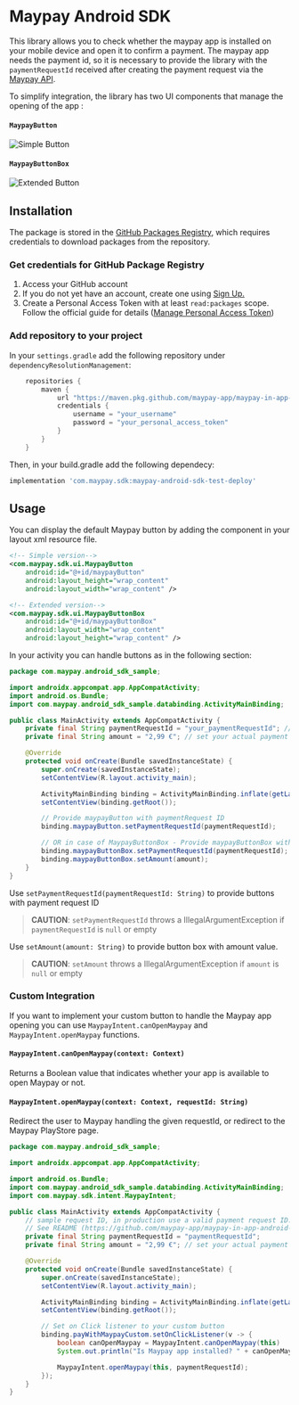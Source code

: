 
# Maypay Android SDK


This library allows you to check whether the maypay app is installed on your mobile device and open it to confirm a payment. 
The maypay app needs the payment id, so it is necessary to provide the library with the ``paymentRequestId`` received after creating the payment request via the [Maypay API](https://developers.maypay.com/introduction/welcome/). 

To simplify integration, the library has two UI components that manage the opening of the app :
#### `MaypayButton` 
![Simple Button](https://github.com/maypay-app/maypay-in-app-android-sdk/assets/137157182/f3973f38-937f-4ee5-ae5e-970524918978)
#### `MaypayButtonBox` 
![Extended Button](https://github.com/maypay-app/maypay-in-app-android-sdk/assets/137157182/19773c67-029e-4fda-a97c-cec94e82434c)

## Installation
The package is stored in the [GitHub Packages Registry](https://github.com/features/packages), which requires credentials to download packages from the repository.

### Get credentials for GitHub Package Registry
1. Access your GitHub account
2. If you do not yet have an account, create one using [Sign Up.](https://github.com/join)
3. Create a Personal Access Token with at least ```read:packages``` scope. Follow the official guide for details ([Manage Personal Access Token](https://docs.github.com/en/enterprise-server@3.4/authentication/keeping-your-account-and-data-secure/managing-your-personal-access-tokens))

### Add repository to your project
In your ```settings.gradle``` add the following repository under ```dependencyResolutionManagement```:

```gradle
    repositories {
        maven {
            url "https://maven.pkg.github.com/maypay-app/maypay-in-app-android-sdk"
            credentials {
                username = "your_username"
                password = "your_personal_access_token"
            }
        }
    }
```

Then, in your build.gradle add the following dependecy:
```gradle
implementation 'com.maypay.sdk:maypay-android-sdk-test-deploy'
```
## Usage

You can display the default Maypay button by adding the component in your layout xml resource file.

```xml
<!-- Simple version-->
<com.maypay.sdk.ui.MaypayButton
    android:id="@+id/maypayButton"
    android:layout_height="wrap_content"
    android:layout_width="wrap_content" />

<!-- Extended version-->
<com.maypay.sdk.ui.MaypayButtonBox
    android:id="@+id/maypayButtonBox"
    android:layout_width="wrap_content"
    android:layout_height="wrap_content" />

```

In your activity you can handle buttons as in the following section: 
```java
package com.maypay.android_sdk_sample;

import androidx.appcompat.app.AppCompatActivity;
import android.os.Bundle;
import com.maypay.android_sdk_sample.databinding.ActivityMainBinding;

public class MainActivity extends AppCompatActivity {
    private final String paymentRequestId = "your_paymentRequestId"; // sample request ID, in production use a valid payment request ID.
    private final String amount = "2,99 €"; // set your actual payment amount 

    @Override
    protected void onCreate(Bundle savedInstanceState) {
        super.onCreate(savedInstanceState);
        setContentView(R.layout.activity_main);

        ActivityMainBinding binding = ActivityMainBinding.inflate(getLayoutInflater());
        setContentView(binding.getRoot());

        // Provide maypayButton with paymentRequest ID
        binding.maypayButton.setPaymentRequestId(paymentRequestId);

        // OR in case of MaypayButtonBox - Provide maypayButtonBox with paymentRequest ID and total amount 
        binding.maypayButtonBox.setPaymentRequestId(paymentRequestId);
        binding.maypayButtonBox.setAmount(amount);
    }
}
```

Use `setPaymentRequestId(paymentRequestId: String)` to provide buttons with payment request ID

> **CAUTION**: `setPaymentRequestId` throws a IllegalArgumentException if `paymentRequestId` is `null` or empty


Use `setAmount(amount: String)` to provide button box with amount value.

> **CAUTION**: `setAmount` throws a IllegalArgumentException if `amount` is `null` or empty

### Custom Integration

If you want to implement your custom button to handle the Maypay app opening you can use `MaypayIntent.canOpenMaypay` and `MaypayIntent.openMaypay` functions.

#### `MaypayIntent.canOpenMaypay(context: Context)`
Returns a Boolean value that indicates whether your app is available to open Maypay or not.

#### `MaypayIntent.openMaypay(context: Context, requestId: String)`
Redirect the user to Maypay handling the given requestId, or redirect to the Maypay PlayStore page.

```java
package com.maypay.android_sdk_sample;

import androidx.appcompat.app.AppCompatActivity;

import android.os.Bundle;
import com.maypay.android_sdk_sample.databinding.ActivityMainBinding;
import com.maypay.sdk.intent.MaypayIntent;

public class MainActivity extends AppCompatActivity {
    // sample request ID, in production use a valid payment request ID.
    // See README (https://github.com/maypay-app/maypay-in-app-android-sdk) for further information.
    private final String paymentRequestId = "paymentRequestId";
    private final String amount = "2,99 €"; // set your actual payment amount

    @Override
    protected void onCreate(Bundle savedInstanceState) {
        super.onCreate(savedInstanceState);
        setContentView(R.layout.activity_main);

        ActivityMainBinding binding = ActivityMainBinding.inflate(getLayoutInflater());
        setContentView(binding.getRoot());

        // Set on Click listener to your custom button
        binding.payWithMaypayCustom.setOnClickListener(v -> {
            boolean canOpenMaypay = MaypayIntent.canOpenMaypay(this)
            System.out.println("Is Maypay app installed? " + canOpenMaypay);

            MaypayIntent.openMaypay(this, paymentRequestId);
        });
    }
}
```
